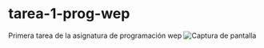 # tarea-1-prog-wep
Primera tarea de la asignatura de programación wep
![Captura de pantalla](imagen-tarea#1.png)

